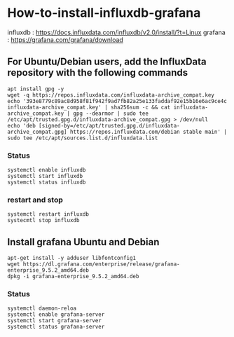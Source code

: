 # How-to-install-influxdb-grafana
influxdb : https://docs.influxdata.com/influxdb/v2.0/install/?t=Linux
grafana : https://grafana.com/grafana/download

## For Ubuntu/Debian users, add the InfluxData repository with the following commands
```
apt install gpg -y
wget -q https://repos.influxdata.com/influxdata-archive_compat.key
echo '393e8779c89ac8d958f81f942f9ad7fb82a25e133faddaf92e15b16e6ac9ce4c influxdata-archive_compat.key' | sha256sum -c && cat influxdata-archive_compat.key | gpg --dearmor | sudo tee /etc/apt/trusted.gpg.d/influxdata-archive_compat.gpg > /dev/null
echo 'deb [signed-by=/etc/apt/trusted.gpg.d/influxdata-archive_compat.gpg] https://repos.influxdata.com/debian stable main' | sudo tee /etc/apt/sources.list.d/influxdata.list
```
### Status
```
systemctl enable influxdb
systemctl start influxdb
systemctl status influxdb
```
### restart and stop
```
systemctl restart influxdb
systecmtl stop influxdb
```

## Install grafana Ubuntu and Debian
```
apt-get install -y adduser libfontconfig1
wget https://dl.grafana.com/enterprise/release/grafana-enterprise_9.5.2_amd64.deb
dpkg -i grafana-enterprise_9.5.2_amd64.deb
```
### Status
```
systemctl daemon-reloa
systemctl enable grafana-server
systemctl start grafana-server
systemctl status grafana-server
```
